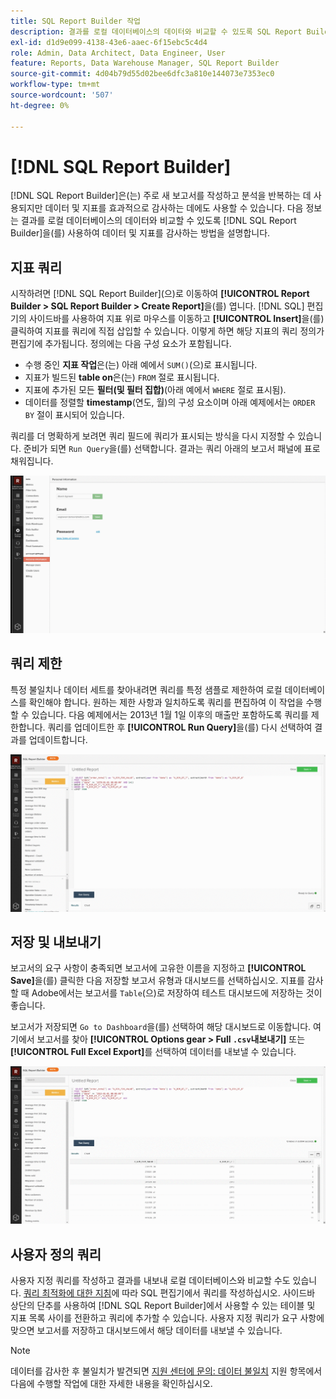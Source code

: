 ```yaml
---
title: SQL Report Builder 작업
description: 결과를 로컬 데이터베이스의 데이터와 비교할 수 있도록 SQL Report Builder을 사용하여 데이터 및 지표를 감사하는 방법을 알아봅니다.
exl-id: d1d9e099-4138-43e6-aaec-6f15ebc5c4d4
role: Admin, Data Architect, Data Engineer, User
feature: Reports, Data Warehouse Manager, SQL Report Builder
source-git-commit: 4d04b79d55d02bee6dfc3a810e144073e7353ec0
workflow-type: tm+mt
source-wordcount: '507'
ht-degree: 0%

---
```


# [!DNL SQL Report Builder]

[!DNL SQL Report Builder]은(는) 주로 새 보고서를 작성하고 분석을 반복하는 데 사용되지만 데이터 및 지표를 효과적으로 감사하는 데에도 사용할 수 있습니다. 다음 정보는 결과를 로컬 데이터베이스의 데이터와 비교할 수 있도록 [!DNL SQL Report Builder]을(를) 사용하여 데이터 및 지표를 감사하는 방법을 설명합니다.

## 지표 쿼리

시작하려면 [!DNL SQL Report Builder]&#x200B;(으)로 이동하여 **[!UICONTROL Report Builder > SQL Report Builder > Create Report]**&#x200B;을(를) 엽니다. [!DNL SQL] 편집기의 사이드바를 사용하여 지표 위로 마우스를 이동하고 **[!UICONTROL Insert]**&#x200B;을(를) 클릭하여 지표를 쿼리에 직접 삽입할 수 있습니다. 이렇게 하면 해당 지표의 쿼리 정의가 편집기에 추가됩니다. 정의에는 다음 구성 요소가 포함됩니다.

- 수행 중인 **지표 작업**&#x200B;은(는) 아래 예에서 `SUM()`(으)로 표시됩니다.
- 지표가 빌드된 **table on**&#x200B;은(는) `FROM` 절로 표시됩니다.
- 지표에 추가된 모든 **필터(및 필터 집합)**(아래 예에서 `WHERE` 절로 표시됨).
- 데이터를 정렬할 **timestamp**(연도, 월)의 구성 요소이며 아래 예제에서는 `ORDER BY` 절이 표시되어 있습니다.

쿼리를 더 명확하게 보려면 쿼리 필드에 쿼리가 표시되는 방식을 다시 지정할 수 있습니다. 준비가 되면 `Run Query`을(를) 선택합니다. 결과는 쿼리 아래의 보고서 패널에 표로 채워집니다.

![SQL 쿼리를 실행하고 결과를 보는 애니메이션 데모](../../assets/run-query-results.gif)

## 쿼리 제한

특정 불일치나 데이터 세트를 찾아내려면 쿼리를 특정 샘플로 제한하여 로컬 데이터베이스를 확인해야 합니다. 원하는 제한 사항과 일치하도록 쿼리를 편집하여 이 작업을 수행할 수 있습니다. 다음 예제에서는 2013년 1월 1일 이후의 매출만 포함하도록 쿼리를 제한합니다. 쿼리를 업데이트한 후 **[!UICONTROL Run Query]**&#x200B;을(를) 다시 선택하여 결과를 업데이트합니다.

![필터를 사용한 제한 쿼리의 애니메이션 데모](../../assets/restricting-query.gif)

## 저장 및 내보내기

보고서의 요구 사항이 충족되면 보고서에 고유한 이름을 지정하고 **[!UICONTROL Save]**&#x200B;을(를) 클릭한 다음 저장할 보고서 유형과 대시보드를 선택하십시오. 지표를 감사할 때 Adobe에서는 보고서를 `Table`(으)로 저장하여 테스트 대시보드에 저장하는 것이 좋습니다.

보고서가 저장되면 `Go to Dashboard`을(를) 선택하여 해당 대시보드로 이동합니다. 여기에서 보고서를 찾아 **[!UICONTROL Options gear > Full `.csv`내보내기]** 또는 **[!UICONTROL Full Excel Export]**&#x200B;를 선택하여 데이터를 내보낼 수 있습니다.

![대시보드 데이터 내보내기의 애니메이션 데모](../../assets/export-dboard-data.gif)

## 사용자 정의 쿼리

사용자 지정 쿼리를 작성하고 결과를 내보내 로컬 데이터베이스와 비교할 수도 있습니다. [쿼리 최적화에 대한 지침](../../best-practices/optimizing-your-sql-queries.md)에 따라 SQL 편집기에서 쿼리를 작성하십시오. 사이드바 상단의 단추를 사용하여 [!DNL SQL Report Builder]에서 사용할 수 있는 테이블 및 지표 목록 사이를 전환하고 쿼리에 추가할 수 있습니다. 사용자 지정 쿼리가 요구 사항에 맞으면 보고서를 저장하고 대시보드에서 해당 데이터를 내보낼 수 있습니다.

>[!NOTE]
>
>데이터를 감사한 후 불일치가 발견되면 [지원 센터에 문의: 데이터 불일치](https://experienceleague.adobe.com/docs/commerce-knowledge-base/kb/troubleshooting/miscellaneous/mbi-data-discrepancies.html) 지원 항목에서 다음에 수행할 작업에 대한 자세한 내용을 확인하십시오.
